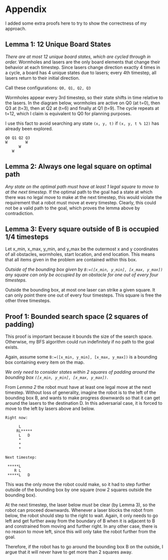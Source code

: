 # Appendix

I added some extra proofs here to try to show the correctness of my approach.

## Lemma 1: 12 Unique Board States
*There are at most 12 unique board states, which are cycled through in order.* Wormholes and lasers are the only board elements that change their behavior at each timestep. Since lasers change direction exactly 4 times in a cycle, a board has 4 unique states due to lasers; every 4th timestep, all lasers return to their initial direction.

Call these configurations: ```Q0, Q1, Q2, Q3```

Wormholes appear every 3rd timestep, so their state shifts in time relative to the lasers. In the diagram below, wormholes are active on Q0 (at t=0), then Q3 at (t=3), then at Q2 at (t=6) and finally at Q1 (t=9). The cycle repeats at t=12, which I claim is equivalent to Q0 for planning purposes.

I use this fact to avoid searching any state ```(x, y, t)``` if ```(x, y, t % 12)``` has already been explored.

```
Q0 Q1 Q2 Q3
W        W
      W    
   W
```

## Lemma 2: Always one legal square on optimal path
*Any state on the optimal path must have at least 1 legal square to move to at the next timestep.* If the optimal path to the goal had a state at which there was no legal move to make at the next timestep, this would violate the requirement that a robot must move at every timestep. Clearly, this could not be a valid path to the goal, which proves the lemma above by contradiction.


## Lemma 3: Every square outside of B is occupied 1/4 timesteps
Let x_min, x_max, y_min, and y_max be the outermost x and y coordinates of all obstacles, wormholes, start location, and end location. This means that all items given in the problem are contained within this box.

*Outside of the bounding box given by ```B:=([x_min, y_min], [x_max, y_max])``` any square can only be occupied by an obstacle for one out of every four timesteps.*

Outside the bounding box, at most one laser can strike a given square. It can only point there one out of every four timesteps. This square is free the other three timesteps.


## Proof 1: Bounded search space (2 squares of padding)
This proof is important because it bounds the size of the search space. Otherwise, my BFS algorithm could run indefinitely if no path to the goal exists.

Again, assume some ```B:=([x_min, y_min], [x_max, y_max])``` is a bounding box containing every item on the map.

*We only need to consider states within 2 squares of padding around the bounding box ```([x_min, y_min], [x_max, y_max])```*.

From *Lemma 2* the robot must have at least one legal move at the next timestep. Without loss of generality, imagine the robot is to the left of the bounding box B, and wants to make progress downwards so that it can get around the lasers to the destination D. In this adversarial case, it is forced to move to the left by lasers above and below.

```
Right now:

      L
     RL*****
      L   D
      *
      *
      *

Next timestep:

 *****L
    R L
 *****L   D
```

This was the only move the robot could make, so it had to step further outside of the bounding box by one square (now 2 squares outside the bounding box).

At the next timestep, the laser below *must* be clear (by Lemma 3), so the robot can proceed downwards. Whenever a laser blocks the robot from below, the robot should step to the right to wait. Again, it only needs to go left and get further away from the boundary of B when it is adjacent to B and constrained from moving and further right. In any other case, there is no reason to move left, since this will only take the robot further from the goal.

Therefore, if the robot has to go around the bounding box B on the outside, I argue that it will never have to get more than 2 squares away.


